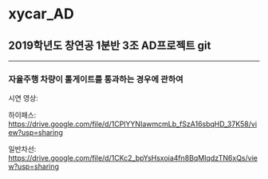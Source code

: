 # xycar_AD
## 2019학년도 창연공 1분반 3조 AD프로젝트 git
-------
### 자율주행 차량이 톨게이트를 통과하는 경우에 관하여


시연 영상:

 하이패스: https://drive.google.com/file/d/1CPIYYNIawmcmLb_fSzA16sbqHD_37K58/view?usp=sharing
 
 일반차선: https://drive.google.com/file/d/1CKc2_bpYsHsxoia4fn8BqMIqdzTN6xQs/view?usp=sharing
